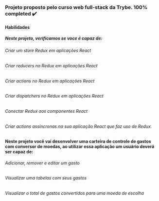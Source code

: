 ### Projeto proposto pelo curso web full-stack da Trybe. 100% completed ✔️

#### Habilidades
##### Neste projeto, verificamos se voce é capaz de:

###### Criar um store Redux em aplicações React
###### Criar reducers no Redux em aplicações React
###### Criar actions no Redux em aplicações React
###### Criar dispatchers no Redux em aplicações React
###### Conectar Redux aos componentes React
###### Criar actions assíncronas na sua aplicação React que faz uso de Redux.

#### Neste projeto você vai desenvolver uma carteira de controle de gastos com conversor de moedas, ao utilizar essa aplicação um usuário deverá ser capaz de:

###### Adicionar, remover e editar um gasto
###### Visualizar uma tabelas com seus gastos
###### Visualizar o total de gastos convertidos para uma moeda de escolha
